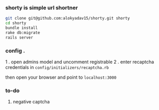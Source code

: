 ### shorty is simple url shortner 

````bash
git clone git@github.com:alokyadav15/shorty.git shorty
cd shorty
bundle install
rake db:migrate 
rails server 

````

### config .
1 . open admins model and uncomment registrable 
2 . enter recaptcha credentials in `config/initializers/recaptcha.rb`

then open your browser and point to `localhost:3000` 

### to-do 
1. negative captcha 